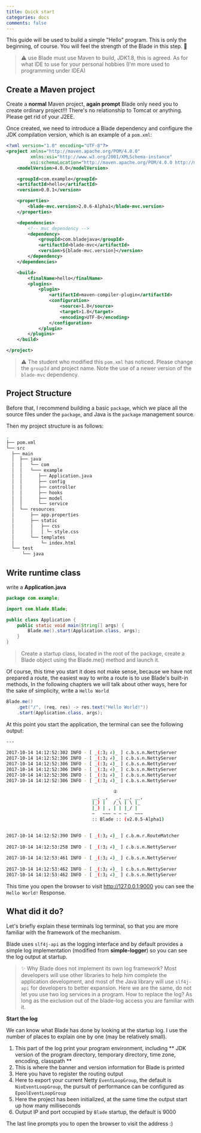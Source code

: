 ```yaml
---
title: Quick start
categories: docs
comments: false
---
```


This guide will be used to build a simple "Hello" program. This is only the beginning, of course. You will feel the strength of the Blade in this step. 💪

> ⚠️ use Blade must use Maven to build, JDK1.8, this is agreed. As for what IDE to use for your personal hobbies (I'm more used to programming under IDEA)

## Create a Maven project

Create a **normal** Maven project, **again prompt** Blade only need you to create ordinary project!!! There's no relationship to Tomcat or anything. Please get rid of your J2EE.

Once created, we need to introduce a Blade dependency and configure the JDK compilation version, which is an example of a `pom.xml`:


```xml
<?xml version="1.0" encoding="UTF-8"?>
<project xmlns="http://maven.apache.org/POM/4.0.0"
         xmlns:xsi="http://www.w3.org/2001/XMLSchema-instance"
         xsi:schemaLocation="http://maven.apache.org/POM/4.0.0 http://maven.apache.org/xsd/maven-4.0.0.xsd">
    <modelVersion>4.0.0</modelVersion>

    <groupId>com.example</groupId>
    <artifactId>hello</artifactId>
    <version>0.0.1</version>

    <properties>
        <blade-mvc.version>2.0.6-Alpha1</blade-mvc.version>
    </properties>

    <dependencies>
        <!-- mvc dependency -->
        <dependency>
            <groupId>com.bladejava</groupId>
            <artifactId>blade-mvc</artifactId>
            <version>${blade-mvc.version}</version>
        </dependency>
    </dependencies>

    <build>
        <finalName>hello</finalName>
        <plugins>
            <plugin>
                <artifactId>maven-compiler-plugin</artifactId>
                <configuration>
                    <source>1.8</source>
                    <target>1.8</target>
                    <encoding>UTF-8</encoding>
                </configuration>
            </plugin>
        </plugins>
    </build>

</project>
```

> ⚠️ The student who modified this `pom.xml` has noticed. Please change the `groupId` and project name. Note the use of a newer version of the `blade-mvc` dependency.

## Project Structure

Before that, I recommend building a basic `package`, which we place all the source files under the `package`, and Java is the `package` management source.

Then my project structure is as follows:


```bash
.
├── pom.xml
└── src
  ├── main
  │  ├── java
  │  │   └── com
  │  │   └─── example
  │  │      ├── Application.java
  │  │      ├── config
  │  │      ├── controller
  │  │      ├── hooks
  │  │      ├── model
  │  │      └── service
  │  └── resources
  │      ├── app.properties
  │      ├── static
  │      │   ├── css
  │      │   │ └─ style.css
  │      └── templates
  │          └─ index.html
  └── test
      └── java
```

## Write runtime class

write a **Application.java**

```java
package com.example;

import com.blade.Blade;

public class Application {
    public static void main(String[] args) {
        Blade.me().start(Application.class, args);
    }
}
```

> Create a startup class, located in the root of the package, create a Blade object using the Blade.me() method and launch it.

Of course, this time you start it does not make sense, because we have not prepared a route, the easiest way to write a route is to use Blade's built-in methods, In the following chapters we will talk about other ways, here for the sake of simplicity, write a `Hello World`

```java
Blade.me()
    .get("/", (req, res) -> res.text("Hello World!"))
    .start(Application.class, args);
```

At this point you start the application, the terminal can see the following output:

```bash
---
                                                                            ①
2017-10-14 14:12:52:302 INFO - [ _(:3」∠)_ ] c.b.s.n.NettyServer       | Environment: jdk.version    => 1.8.0_101
2017-10-14 14:12:52:306 INFO - [ _(:3」∠)_ ] c.b.s.n.NettyServer       | Environment: user.dir       => /Users/biezhi/workspace/projects/java/hello
2017-10-14 14:12:52:306 INFO - [ _(:3」∠)_ ] c.b.s.n.NettyServer       | Environment: java.io.tmpdir => /var/folders/y7/fdpr6jzx1rs6x0jmty2h6lvw0000gn/T/
2017-10-14 14:12:52:306 INFO - [ _(:3」∠)_ ] c.b.s.n.NettyServer       | Environment: user.timezone  => Asia/Shanghai
2017-10-14 14:12:52:306 INFO - [ _(:3」∠)_ ] c.b.s.n.NettyServer       | Environment: file.encoding  => UTF-8
2017-10-14 14:12:52:306 INFO - [ _(:3」∠)_ ] c.b.s.n.NettyServer       | Environment: classpath      => /Users/biezhi/workspace/projects/java/hello/target/classes

                                        ②
							    __, _,   _, __, __,
							    |_) |   /_\ | \ |_
							    |_) | , | | |_/ |
							    ~   ~~~ ~ ~ ~   ~~~
							    :: Blade :: (v2.0.5-Alpha1)

                                                                            ③
2017-10-14 14:12:52:390 INFO - [ _(:3」∠)_ ] c.b.m.r.RouteMatcher      | Add route => GET	/
                                                                            ④
2017-10-14 14:12:53:258 INFO - [ _(:3」∠)_ ] c.b.s.n.NettyServer       | ⬢ Use NioEventLoopGroup
                                                                            ⑤
2017-10-14 14:12:53:461 INFO - [ _(:3」∠)_ ] c.b.s.n.NettyServer       | ⬢ hello initialize successfully, Time elapsed: 176 ms
                                                                            ⑥
2017-10-14 14:12:53:462 INFO - [ _(:3」∠)_ ] c.b.s.n.NettyServer       | ⬢ Blade start with 0.0.0.0:9000
2017-10-14 14:12:53:462 INFO - [ _(:3」∠)_ ] c.b.s.n.NettyServer       | ⬢ Open your web browser and navigate to http://127.0.0.1:9000 ⚡
```

This time you open the browser to visit http://127.0.0.1:9000 you can see the `Hello World!` Response.

## What did it do?

Let's briefly explain these terminals log terminal, so that you are more familiar with the framework of the mechanism.

Blade uses `slf4j-api` as the logging interface and by default provides a simple log implementation (modified from **simple-logger**) so you can see the log output at startup.

> ✨ Why Blade does not implement its own log framework? Most developers will use other libraries to help him complete the application development, and most of the Java library will use `slf4j-api` for developers to better expansion.
> Here we are the same, do not let you use two log services in a program. How to replace the log? As long as the exclusion out of the blade-log access you are familiar with it.

**Start the log**

We can know what Blade has done by looking at the startup log. I use the number of places to explain one by one (may be relatively small).

1. This part of the log print your program environment, including ** JDK version of the program directory, temporary directory, time zone, encoding, classpath **
2. This is where the banner and version information for Blade is printed
3. Here you have to register the routing output
4. Here to export your current Netty `EventLoopGroup`, the default is` NioEventLoopGroup`, the pursuit of performance can be configured as `EpoolEventLoopGroup`
5. Here the project has been initialized, at the same time the output start up how many milliseconds
6. Output IP and port occupied by `Blade` startup, the default is 9000

The last line prompts you to open the browser to visit the address :)
